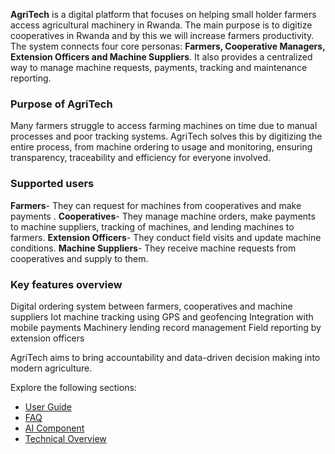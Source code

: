 **AgriTech** is a digital platform that focuses on helping small holder farmers access agricultural machinery in Rwanda. The main purpose is to digitize cooperatives in Rwanda and by this we will increase farmers productivity. The system connects four core personas: **Farmers, Cooperative Managers, Extension Officers and Machine Suppliers**. It also provides a centralized way to manage machine requests, payments, tracking and maintenance reporting.

### Purpose of AgriTech

Many farmers struggle to access farming machines on time due to manual processes and poor tracking systems. AgriTech solves this by digitizing the entire process, from machine ordering to usage and monitoring, ensuring transparency, traceability and efficiency for everyone involved.

### Supported users

**Farmers**- They can request for machines from cooperatives and make payments .
**Cooperatives**- They manage machine orders, make payments to machine suppliers, tracking of machines, and lending machines to farmers.
**Extension Officers**- They conduct field visits and update machine conditions.
**Machine Suppliers**- They receive machine requests from cooperatives and supply to them.

### Key features overview

Digital ordering system between farmers, cooperatives and machine suppliers
Iot machine tracking using GPS and geofencing
Integration with mobile payments
Machinery lending record management
Field reporting by extension officers

AgriTech aims to bring accountability and data-driven decision making into modern agriculture.


Explore the following sections:
- [User Guide](user_guide.md)
- [FAQ](faq.md)
- [AI Component](ai_component.md)
- [Technical Overview](technical_overview.md)